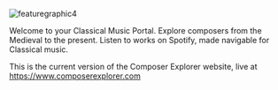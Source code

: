 ![featuregraphic4](https://user-images.githubusercontent.com/63013081/196046260-4c9737f8-9532-4df1-b31e-d20b589fc20d.png)

Welcome to your Classical Music Portal. Explore composers from the Medieval to the present.
Listen to works on Spotify, made navigable for Classical music.

This is the current version of the Composer Explorer website, live at https://www.composerexplorer.com
